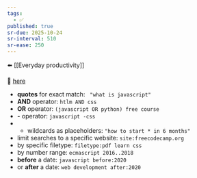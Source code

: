 ```yaml
---
tags:
  - ✅
published: true
sr-due: 2025-10-24
sr-interval: 510
sr-ease: 250
---
```

⬅️ [[Everyday productivity]]

🔗   [here](https://markodenic.com/use-google-like-a-pro/)
- **quotes** for exact match: ` "what is javascript"`
- **AND** operator: `htlm AND css`
- **OR** operator: `(javascript OR python) free course`
- **-** operator: `javascript -css`
- * wildcards as placeholders: `"how to start * in 6 months"`
- limit searches to a specific website: `site:freecodecamp.org`
- by specific filetype: `filetype:pdf learn css`
- by number range: `ecmascript 2016..2018`
- **before** a date: `javascript before:2020`
- or **after** a date: `web development after:2020`


